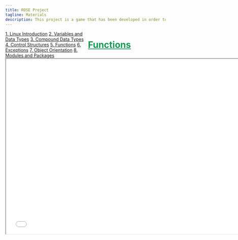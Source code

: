 ```yaml
---
title: ROSE Project
tagline: Materials
description: This project is a game that has been developed in order to help teach kids Python
---
```

<html>
<style>
.vertical-menu {
    float: left;
    width: 260px;
}

.vertical-menu a {
    color: #34689C;
    display: block;
    padding: 12px;
    text-decoration: none;
}

.vertical-menu a:hover {
    background-color: #ccc;
}

.holder {
	margin-left: 260px;
	padding-left: 50px;
}
</style>
<body>

<div class="vertical-menu">
    <a href="linux_intro.html">1. Linux Introduction</a>
    <a href="variables_data_types.html">2. Variables and Data Types</a>
    <a href="compound_data_types.html">3. Compound Data Types</a>
    <a href="control_structures.html">4. Control Structures</a>
    <a href="functions.html">5. Functions</a>
    <a href="exceptions.html">6. Exceptions</a>
    <a href="#">7. Object Orientation</a>
    <a href="modules_packages.html">8. Modules and Packages</a>
</div>

<div class="holder">
    <h1 style="color:#159957;"><a href="course_materials/functions.html#" target="_blank" style="color: #159957">Functions</a></h1>
    <iframe src="course_materials/functions.html#/"
    width="750" height="550"></iframe>
    <br><br>
</div>

</body>
</html>
